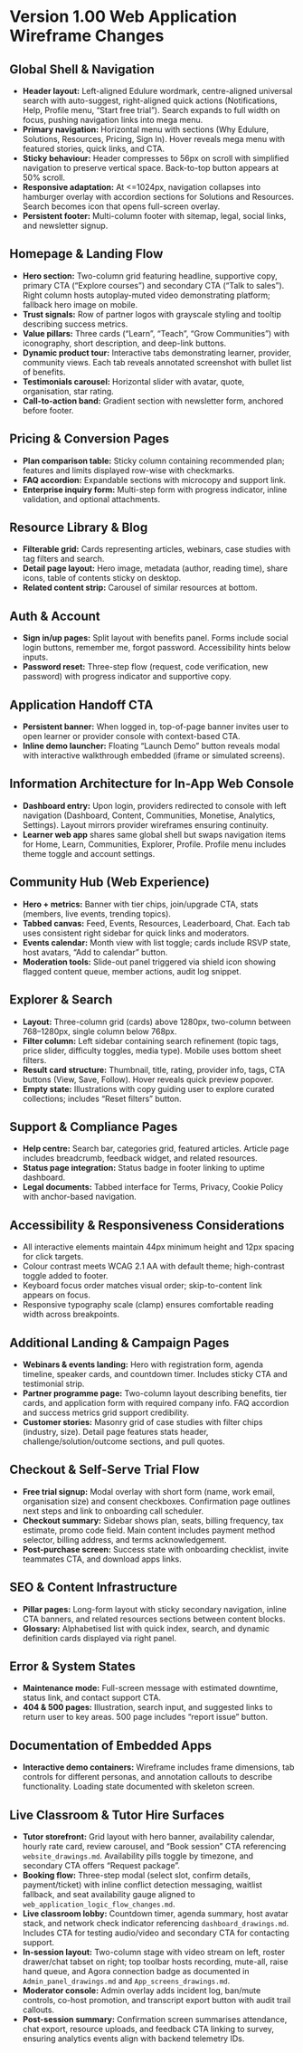 # Version 1.00 Web Application Wireframe Changes

## Global Shell & Navigation
- **Header layout:** Left-aligned Edulure wordmark, centre-aligned universal search with auto-suggest, right-aligned quick actions (Notifications, Help, Profile menu, “Start free trial”). Search expands to full width on focus, pushing navigation links into mega menu.
- **Primary navigation:** Horizontal menu with sections (Why Edulure, Solutions, Resources, Pricing, Sign In). Hover reveals mega menu with featured stories, quick links, and CTA.
- **Sticky behaviour:** Header compresses to 56px on scroll with simplified navigation to preserve vertical space. Back-to-top button appears at 50% scroll.
- **Responsive adaptation:** At <=1024px, navigation collapses into hamburger overlay with accordion sections for Solutions and Resources. Search becomes icon that opens full-screen overlay.
- **Persistent footer:** Multi-column footer with sitemap, legal, social links, and newsletter signup.

## Homepage & Landing Flow
- **Hero section:** Two-column grid featuring headline, supportive copy, primary CTA (“Explore courses”) and secondary CTA (“Talk to sales”). Right column hosts autoplay-muted video demonstrating platform; fallback hero image on mobile.
- **Trust signals:** Row of partner logos with grayscale styling and tooltip describing success metrics.
- **Value pillars:** Three cards (“Learn”, “Teach”, “Grow Communities”) with iconography, short description, and deep-link buttons.
- **Dynamic product tour:** Interactive tabs demonstrating learner, provider, community views. Each tab reveals annotated screenshot with bullet list of benefits.
- **Testimonials carousel:** Horizontal slider with avatar, quote, organisation, star rating.
- **Call-to-action band:** Gradient section with newsletter form, anchored before footer.

## Pricing & Conversion Pages
- **Plan comparison table:** Sticky column containing recommended plan; features and limits displayed row-wise with checkmarks.
- **FAQ accordion:** Expandable sections with microcopy and support link.
- **Enterprise inquiry form:** Multi-step form with progress indicator, inline validation, and optional attachments.

## Resource Library & Blog
- **Filterable grid:** Cards representing articles, webinars, case studies with tag filters and search.
- **Detail page layout:** Hero image, metadata (author, reading time), share icons, table of contents sticky on desktop.
- **Related content strip:** Carousel of similar resources at bottom.

## Auth & Account
- **Sign in/up pages:** Split layout with benefits panel. Forms include social login buttons, remember me, forgot password. Accessibility hints below inputs.
- **Password reset:** Three-step flow (request, code verification, new password) with progress indicator and supportive copy.

## Application Handoff CTA
- **Persistent banner:** When logged in, top-of-page banner invites user to open learner or provider console with context-based CTA.
- **Inline demo launcher:** Floating “Launch Demo” button reveals modal with interactive walkthrough embedded (iframe or simulated screens).

## Information Architecture for In-App Web Console
- **Dashboard entry:** Upon login, providers redirected to console with left navigation (Dashboard, Content, Communities, Monetise, Analytics, Settings). Layout mirrors provider wireframes ensuring continuity.
- **Learner web app** shares same global shell but swaps navigation items for Home, Learn, Communities, Explorer, Profile. Profile menu includes theme toggle and account settings.

## Community Hub (Web Experience)
- **Hero + metrics:** Banner with tier chips, join/upgrade CTA, stats (members, live events, trending topics).
- **Tabbed canvas:** Feed, Events, Resources, Leaderboard, Chat. Each tab uses consistent right sidebar for quick links and moderators.
- **Events calendar:** Month view with list toggle; cards include RSVP state, host avatars, “Add to calendar” button.
- **Moderation tools:** Slide-out panel triggered via shield icon showing flagged content queue, member actions, audit log snippet.

## Explorer & Search
- **Layout:** Three-column grid (cards) above 1280px, two-column between 768–1280px, single column below 768px.
- **Filter column:** Left sidebar containing search refinement (topic tags, price slider, difficulty toggles, media type). Mobile uses bottom sheet filters.
- **Result card structure:** Thumbnail, title, rating, provider info, tags, CTA buttons (View, Save, Follow). Hover reveals quick preview popover.
- **Empty state:** Illustrations with copy guiding user to explore curated collections; includes “Reset filters” button.

## Support & Compliance Pages
- **Help centre:** Search bar, categories grid, featured articles. Article page includes breadcrumb, feedback widget, and related resources.
- **Status page integration:** Status badge in footer linking to uptime dashboard.
- **Legal documents:** Tabbed interface for Terms, Privacy, Cookie Policy with anchor-based navigation.

## Accessibility & Responsiveness Considerations
- All interactive elements maintain 44px minimum height and 12px spacing for click targets.
- Colour contrast meets WCAG 2.1 AA with default theme; high-contrast toggle added to footer.
- Keyboard focus order matches visual order; skip-to-content link appears on focus.
- Responsive typography scale (clamp) ensures comfortable reading width across breakpoints.

## Additional Landing & Campaign Pages
- **Webinars & events landing:** Hero with registration form, agenda timeline, speaker cards, and countdown timer. Includes sticky CTA and testimonial strip.
- **Partner programme page:** Two-column layout describing benefits, tier cards, and application form with required company info. FAQ accordion and success metrics grid support credibility.
- **Customer stories:** Masonry grid of case studies with filter chips (industry, size). Detail page features stats header, challenge/solution/outcome sections, and pull quotes.

## Checkout & Self-Serve Trial Flow
- **Free trial signup:** Modal overlay with short form (name, work email, organisation size) and consent checkboxes. Confirmation page outlines next steps and link to onboarding call scheduler.
- **Checkout summary:** Sidebar shows plan, seats, billing frequency, tax estimate, promo code field. Main content includes payment method selector, billing address, and terms acknowledgement.
- **Post-purchase screen:** Success state with onboarding checklist, invite teammates CTA, and download apps links.

## SEO & Content Infrastructure
- **Pillar pages:** Long-form layout with sticky secondary navigation, inline CTA banners, and related resources sections between content blocks.
- **Glossary:** Alphabetised list with quick index, search, and dynamic definition cards displayed via right panel.

## Error & System States
- **Maintenance mode:** Full-screen message with estimated downtime, status link, and contact support CTA.
- **404 & 500 pages:** Illustration, search input, and suggested links to return user to key areas. 500 page includes “report issue” button.

## Documentation of Embedded Apps
- **Interactive demo containers:** Wireframe includes frame dimensions, tab controls for different personas, and annotation callouts to describe functionality. Loading state documented with skeleton screen.

## Live Classroom & Tutor Hire Surfaces
- **Tutor storefront:** Grid layout with hero banner, availability calendar, hourly rate card, review carousel, and “Book session” CTA referencing `website_drawings.md`. Availability pills toggle by timezone, and secondary CTA offers “Request package”.
- **Booking flow:** Three-step modal (select slot, confirm details, payment/ticket) with inline conflict detection messaging, waitlist fallback, and seat availability gauge aligned to `web_application_logic_flow_changes.md`.
- **Live classroom lobby:** Countdown timer, agenda summary, host avatar stack, and network check indicator referencing `dashboard_drawings.md`. Includes CTA for testing audio/video and secondary CTA for contacting support.
- **In-session layout:** Two-column stage with video stream on left, roster drawer/chat tabset on right; top toolbar hosts recording, mute-all, raise hand queue, and Agora connection badge as documented in `Admin_panel_drawings.md` and `App_screens_drawings.md`.
- **Moderator console:** Admin overlay adds incident log, ban/mute controls, co-host promotion, and transcript export button with audit trail callouts.
- **Post-session summary:** Confirmation screen summarises attendance, chat export, resource uploads, and feedback CTA linking to survey, ensuring analytics events align with backend telemetry IDs.
